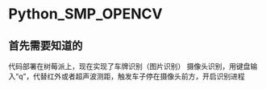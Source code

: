 # Python_SMP_OPENCV
## 首先需要知道的
代码部署在树莓派上，现在实现了车牌识别（图片识别）
摄像头识别，用键盘输入“q”，代替红外或者超声波测距，触发车子停在摄像头前方，开启识别进程
